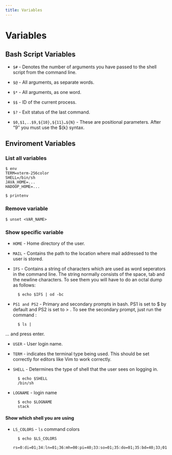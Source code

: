 ```yaml
---
title: Variables
---
```


Variables
=========

Bash Script Variables
---------------------

* ``$#`` - Denotes the number of arguments you have passed to the shell script from the command line.

* ``$@`` - All arguments, as separate words.

* ``$*`` - All arguments, as one word.

* ``$$`` - ID of the current process.

* ``$?`` - Exit status of the last command.

* ``$0,$1,..$9,${10},${11}…${N}`` - These are positional parameters. After “9″ you must use the ${k} syntax.


Enviroment Variables
--------------------

### List all variables

    $ env
    TERM=xterm-256color
    SHELL=/bin/sh
    JAVA_HOME=...
    HADOOP_HOME=...

    $ printenv

### Remove variable

    $ unset <VAR_NAME>


### Show specific variable


* ``HOME`` - Home directory of the user.

* ``MAIL`` - Contains the path to the location where mail addressed to the user is stored.

* ``IFS`` - Contains a string of characters which are used as word seperators in the command line. The string normally consists of the space, tab and the newline characters. To see them you will have to do an octal dump as follows:

        $ echo $IFS | od -bc

* ``PS1 and PS2`` - Primary and secondary prompts in bash. PS1 is set to $ by default and PS2 is set to > . To see the secondary prompt, just run the command :

        $ ls |

... and press enter.

* ``USER`` - User login name.

* ``TERM`` - indicates the terminal type being used. This should be set correctly for editors like Vim to work correctly.

* ``SHELL`` - Determines the type of shell that the user sees on logging in.

        $ echo $SHELL
        /bin/sh

* ``LOGNAME`` - login name

        $ echo $LOGNAME
        stack


#### Show which shell you are using



* ``LS_COLORS`` - ``ls`` command colors

        $ echo $LS_COLORS
        rs=0:di=01;34:ln=01;36:mh=00:pi=40;33:so=01;35:do=01;35:bd=40;33;01:cd=40;33;01:or=40;31;01:su=37;41:sg=30;43:ca=30;41:tw=30;42:ow=34;42:st=37;44:ex=01;32:*.tar=01;31:*.tgz=01;31:*.arj=01;31:*.taz=01;31:*.lzh=01;31:*.lzma=01;31:*.tlz=01;31:*.txz=01;31:*.zip=01;31:*.z=01;31:*.Z=01;31:*.dz=01;31:*.gz=01;31:*.lz=01;31:*.xz=01;31:*.bz2=01;31:*.bz=01;31:*.tbz=01;31:*.tbz2=01;31:*.tz=01;31:*.deb=01;31:*.rpm=01;31:*.jar=01;31:*.war=01;31:*.ear=01;31:*.sar=01;31:*.rar=01;31:*.ace=01;31:*.zoo=01;31:*.cpio=01;31:*.7z=01;31:*.rz=01;31:*.jpg=01;35:*.jpeg=01;35:*.gif=01;35:*.bmp=01;35:*.pbm=01;35:*.pgm=01;35:*.ppm=01;35:*.tga=01;35:*.xbm=01;35:*.xpm=01;35:*.tif=01;35:*.tiff=01;35:*.png=01;35:*.svg=01;35:*.svgz=01;35:*.mng=01;35:*.pcx=01;35:*.mov=01;35:*.mpg=01;35:*.mpeg=01;35:*.m2v=01;35:*.mkv=01;35:*.webm=01;35:*.ogm=01;35:*.mp4=01;35:*.m4v=01;35:*.mp4v=01;35:*.vob=01;35:*.qt=01;35:*.nuv=01;35:*.wmv=01;35:*.asf=01;35:*.rm=01;35:*.rmvb=01;35:*.flc=01;35:*.avi=01;35:*.fli=01;35:*.flv=01;35:*.gl=01;35:*.dl=01;35:*.xcf=01;35:*.xwd=01;35:*.yuv=01;35:*.cgm=01;35:*.emf=01;35:*.axv=01;35:*.anx=01;35:*.ogv=01;35:*.ogx=01;35:*.aac=00;36:*.au=00;36:*.flac=00;36:*.mid=00;36:*.midi=00;36:*.mka=00;36:*.mp3=00;36:*.mpc=00;36:*.ogg=00;36:*.ra=00;36:*.wav=00;36:*.axa=00;36:*.oga=00;36:*.spx=00;36:*.xspf=00;36:
